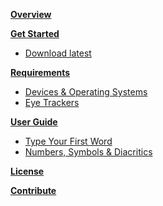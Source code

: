 **[Overview](https://github.com/JuliusSweetland/OptiKey/wiki)**

**[Get Started](https://github.com/JuliusSweetland/OptiKey/wiki/Get-Started)**
* [Download latest](https://github.com/JuliusSweetland/OptiKey/releases/download/v1.1.5/OptiKeySetup-1.1.5.exe)

**[Requirements](https://github.com/JuliusSweetland/OptiKey/wiki/Requirements)**
* [Devices & Operating Systems](https://github.com/JuliusSweetland/OptiKey/wiki/Requirements#device-os-requirements)
* [Eye Trackers](https://github.com/JuliusSweetland/OptiKey/wiki/Requirements#supported-eye-trackers)

**[User Guide](https://github.com/JuliusSweetland/OptiKey/wiki/User-Guide)**
* [Type Your First Word](https://github.com/JuliusSweetland/OptiKey/wiki/User-Guide#type-your-first-word)
* [Numbers, Symbols & Diacritics](https://github.com/JuliusSweetland/OptiKey/wiki/User-Guide#numbers-symbols-&-diacritics)

**[License](https://github.com/JuliusSweetland/OptiKey/wiki/License)**

**[Contribute](https://github.com/JuliusSweetland/OptiKey/wiki/Contribute)**

